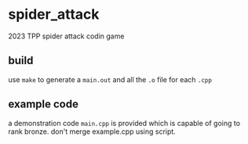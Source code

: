 # spider_attack
2023 TPP spider attack codin game

## build

use `make` to generate a `main.out` and all the `.o` file for each `.cpp`

## example code

a demonstration code `main.cpp` is provided which is capable of going to rank bronze.
don't merge example.cpp using script.
